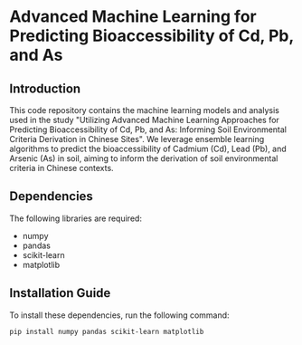 # Advanced Machine Learning for Predicting Bioaccessibility of Cd, Pb, and As

## Introduction
This code repository contains the machine learning models and analysis used in the study "Utilizing Advanced Machine Learning Approaches for Predicting Bioaccessibility of Cd, Pb, and As: Informing Soil Environmental Criteria Derivation in Chinese Sites". We leverage ensemble learning algorithms to predict the bioaccessibility of Cadmium (Cd), Lead (Pb), and Arsenic (As) in soil, aiming to inform the derivation of soil environmental criteria in Chinese contexts.

## Dependencies
The following libraries are required:
- numpy
- pandas
- scikit-learn
- matplotlib

## Installation Guide
To install these dependencies, run the following command:
```bash
pip install numpy pandas scikit-learn matplotlib
